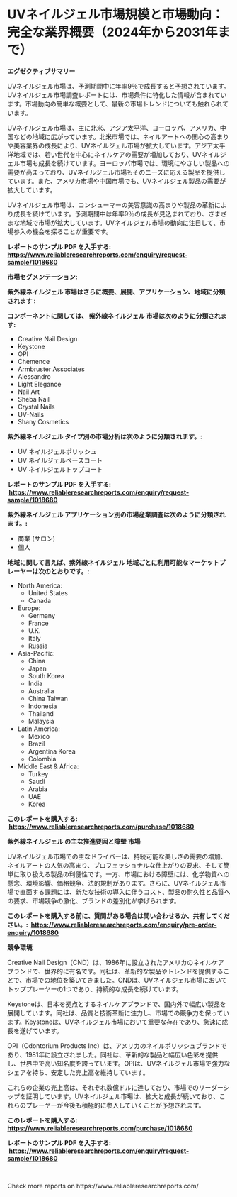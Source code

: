 <p><h1>UVネイルジェル市場規模と市場動向：完全な業界概要（2024年から2031年まで）</h1></p><p><strong>エグゼクティブサマリー</strong></p>
<p><p>UVネイルジェル市場は、予測期間中に年率9％で成長すると予想されています。UVネイルジェル市場調査レポートには、市場条件に特化した情報が含まれています。市場動向の簡単な概要として、最新の市場トレンドについても触れられています。</p><p>UVネイルジェル市場は、主に北米、アジア太平洋、ヨーロッパ、アメリカ、中国などの地域に広がっています。北米市場では、ネイルアートへの関心の高まりや美容業界の成長により、UVネイルジェル市場が拡大しています。アジア太平洋地域では、若い世代を中心にネイルケアの需要が増加しており、UVネイルジェル市場も成長を続けています。ヨーロッパ市場では、環境にやさしい製品への需要が高まっており、UVネイルジェル市場もそのニーズに応える製品を提供しています。また、アメリカ市場や中国市場でも、UVネイルジェル製品の需要が拡大しています。</p><p>UVネイルジェル市場は、コンシューマーの美容意識の高まりや製品の革新により成長を続けています。予測期間中は年率9％の成長が見込まれており、さまざまな地域で市場が拡大しています。UVネイルジェル市場の動向に注目して、市場参入の機会を探ることが重要です。</p></p>
<p><strong>レポートのサンプル PDF を入手する: <a href="https://www.reliableresearchreports.com/enquiry/request-sample/1018680">https://www.reliableresearchreports.com/enquiry/request-sample/1018680</a></strong></p>
<p><strong>市場セグメンテーション:</strong></p>
<p><strong> 紫外線ネイルジェル 市場はさらに概要、展開、アプリケーション、地域に分類されます :</strong></p>
<p><strong>コンポーネントに関しては、 紫外線ネイルジェル 市場は次のように分類されます: &nbsp;</strong></p>
<p><ul><li>Creative Nail Design</li><li>Keystone</li><li>OPI</li><li>Chemence</li><li>Armbruster Associates</li><li>Alessandro</li><li>Light Elegance</li><li>Nail Art</li><li>Sheba Nail</li><li>Crystal Nails</li><li>UV-Nails</li><li>Shany Cosmetics</li></ul></p>
<p><strong> 紫外線ネイルジェル タイプ別の市場分析は次のように分類されます。:</strong></p>
<p><ul><li>UV ネイルジェルポリッシュ</li><li>UV ネイルジェルベースコート</li><li>UV ネイルジェルトップコート</li></ul></p>
<p><strong>レポートのサンプル PDF を入手する: &nbsp;<a href="https://www.reliableresearchreports.com/enquiry/request-sample/1018680">https://www.reliableresearchreports.com/enquiry/request-sample/1018680</a></strong></p>
<p><strong> 紫外線ネイルジェル アプリケーション別の市場産業調査は次のように分類されます。:</strong></p>
<p><ul><li>商業 (サロン)</li><li>個人</li></ul></p>
<p><strong>地域に関して言えば、紫外線ネイルジェル 地域ごとに利用可能なマーケットプレーヤーは次のとおりです。:</strong></p>
<p><ul>
    <li>
        North America:
        <ul>
            <li>United States</li>
            <li>Canada</li>
        </ul>
    </li>
    <li>
        Europe:
        <ul>
            <li>Germany</li>
            <li>France</li>
            <li>U.K.</li>
            <li>Italy</li>
            <li>Russia</li>
        </ul>
    </li>
    <li>
        Asia-Pacific:
        <ul>
            <li>China</li>
            <li>Japan</li>
            <li>South Korea</li>
            <li>India</li>
            <li>Australia</li>
            <li>China Taiwan</li>
            <li>Indonesia</li>
            <li>Thailand</li>
            <li>Malaysia</li>
        </ul>
    </li>
    <li>
        Latin America:
        <ul>
            <li>Mexico</li>
            <li>Brazil</li>
            <li>Argentina Korea</li>
            <li>Colombia</li>
        </ul>
    </li>
    <li>
        Middle East & Africa:
        <ul>
            <li>Turkey</li>
            <li>Saudi</li>
            <li>Arabia</li>
            <li>UAE</li>
            <li>Korea</li>
        </ul>
    </li>
    </ul></p>
<p><strong>このレポートを購入する: &nbsp;<a href="https://www.reliableresearchreports.com/purchase/1018680">https://www.reliableresearchreports.com/purchase/1018680</a></strong></p>
<p><strong>紫外線ネイルジェル の主な推進要因と障壁 市場</strong></p>
<p><p>UVネイルジェル市場での主なドライバーは、持続可能な美しさの需要の増加、ネイルアートの人気の高まり、プロフェッショナルな仕上がりの要求、そして簡単に取り扱える製品の利便性です。一方、市場における障壁には、化学物質への懸念、環境影響、価格競争、法的規制があります。さらに、UVネイルジェル市場で直面する課題には、新たな技術の導入に伴うコスト、製品の耐久性と品質への要求、市場競争の激化、ブランドの差別化が挙げられます。</p></p>
<p><strong>このレポートを購入する前に、質問がある場合は問い合わせるか、共有してください。:&nbsp; <a href="https://www.reliableresearchreports.com/enquiry/pre-order-enquiry/1018680">https://www.reliableresearchreports.com/enquiry/pre-order-enquiry/1018680</a></strong></p>
<p><strong>競争環境</strong></p>
<p><p>Creative Nail Design（CND）は、1986年に設立されたアメリカのネイルケアブランドで、世界的に有名です。同社は、革新的な製品やトレンドを提供することで、市場での地位を築いてきました。CNDは、UVネイルジェル市場においてトッププレーヤーの1つであり、持続的な成長を続けています。</p><p>Keystoneは、日本を拠点とするネイルケアブランドで、国内外で幅広い製品を展開しています。同社は、品質と技術革新に注力し、市場での競争力を保っています。Keystoneは、UVネイルジェル市場において重要な存在であり、急速に成長を遂げています。</p><p>OPI（Odontorium Products Inc）は、アメリカのネイルポリッシュブランドであり、1981年に設立されました。同社は、革新的な製品と幅広い色彩を提供し、世界中で高い知名度を誇っています。OPIは、UVネイルジェル市場で強力なシェアを持ち、安定した売上高を維持しています。</p><p>これらの企業の売上高は、それぞれ数億ドルに達しており、市場でのリーダーシップを証明しています。UVネイルジェル市場は、拡大と成長が続いており、これらのプレーヤーが今後も積極的に参入していくことが予想されます。</p></p>
<p><strong>このレポートを購入する: &nbsp; <a href="https://www.reliableresearchreports.com/purchase/1018680">https://www.reliableresearchreports.com/purchase/1018680</a></strong></p>
<p><strong>レポートのサンプル PDF を入手する: &nbsp;<a href="https://www.reliableresearchreports.com/enquiry/request-sample/1018680">https://www.reliableresearchreports.com/enquiry/request-sample/1018680</a></strong><strong></strong></p>
<p>&nbsp;</p>
<p>Check more reports on https://www.reliableresearchreports.com/</p>